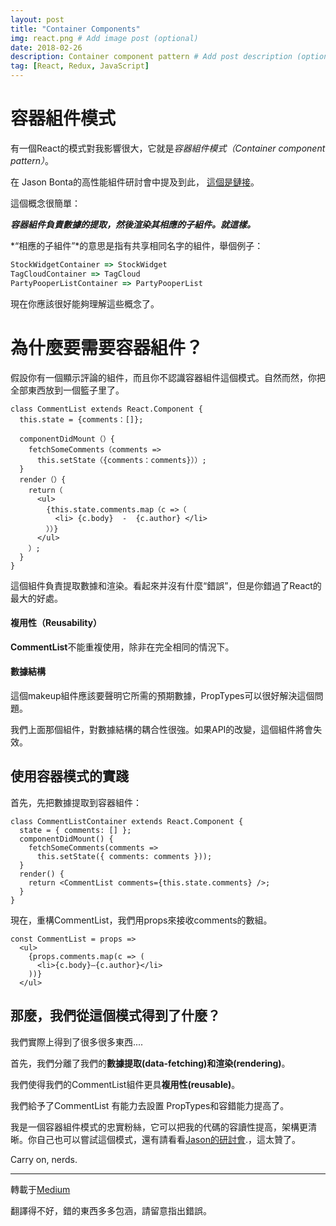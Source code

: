 ```yaml
---
layout: post
title: "Container Components"
img: react.png # Add image post (optional)
date: 2018-02-26
description: Container component pattern # Add post description (optional)
tag: [React, Redux, JavaScript]
---
```

# 容器組件模式

有一個React的模式對我影響很大，它就是*容器組件模式（Container component pattern）*。

在 Jason Bonta的高性能組件研討會中提及到此， [這個是鏈接](https://www.youtube.com/watch?v=KYzlpRvWZ6c&t=1351)。



這個概念很簡單：

***容器組件負責數據的提取，然後渲染其相應的子組件。就這樣。***

*“相應的子組件”*的意思是指有共享相同名字的組件，舉個例子：

```javascript
StockWidgetContainer => StockWidget
TagCloudContainer => TagCloud
PartyPooperListContainer => PartyPooperList
```

現在你應該很好能夠理解這些概念了。

# 為什麼要需要容器組件？

假設你有一個顯示評論的組件，而且你不認識容器組件這個模式。自然而然，你把全部東西放到一個籃子里了。

```react
class CommentList extends React.Component { 
  this.state = {comments：[]}; 

  componentDidMount（）{ 
    fetchSomeComments（comments => 
      this.setState（{comments：comments}））; 
  }
  render（）{ 
    return（
      <ul> 
        {this.state.comments.map（c =>（
          <li> {c.body}  -  {c.author} </li> 
        ））} 
      </ul> 
    ）; 
  } 
}
```

這個組件負責提取數據和渲染。看起來并沒有什麼“錯誤”，但是你錯過了React的最大的好處。



#### 複用性（Reusability）

**CommentList**不能重複使用，除非在完全相同的情況下。



#### 數據結構

這個makeup組件應該要聲明它所需的預期數據，PropTypes可以很好解決這個問題。

我們上面那個組件，對數據結構的耦合性很強。如果API的改變，這個組件將會失效。



## 使用容器模式的實踐

首先，先把數據提取到容器組件：

```react
class CommentListContainer extends React.Component {
  state = { comments: [] };
  componentDidMount() {
    fetchSomeComments(comments =>
      this.setState({ comments: comments }));
  }
  render() {
    return <CommentList comments={this.state.comments} />;
  }
}
```

現在，重構CommentList，我們用props來接收comments的數組。

```react
const CommentList = props =>
  <ul>
    {props.comments.map(c => (
      <li>{c.body}—{c.author}</li>
    ))}
  </ul>
```



## 那麼，我們從這個模式得到了什麼？

我們實際上得到了很多很多東西....

首先，我們分離了我們的**數據提取(data-fetching)**和**渲染(rendering)**。

我們使得我們的CommentList組件更具**複用性(reusable)**。

我們給予了CommentList 有能力去設置 PropTypes和容錯能力提高了。

我是一個容器組件模式的忠實粉絲，它可以把我的代碼的容讀性提高，架構更清晰。你自己也可以嘗試這個模式，還有請看看[Jason的研討會](https://www.youtube.com/watch?v=KYzlpRvWZ6c).，這太贊了。

Carry on, nerds.

--------------------------------------------------

轉載于[Medium](https://medium.com/@learnreact/container-components-c0e67432e005)

翻譯得不好，錯的東西多多包涵，請留意指出錯誤。